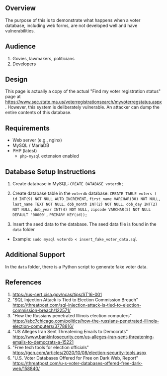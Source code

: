 ## Overview
The purpose of this is to demonstrate what happens when a voter database, including web forms, are not developed well and have vulnerabilities.

## Audience
1. Govies, lawmakers, politicians
2. Developers

## Design
This page is actually a copy of the actual "Find my voter registration status" page at https://www.sec.state.ma.us/voterregistrationsearch/myvoterregstatus.aspx. However, this system is deliberately vulnerable.  An attacker can dump the entire contents of this database.

## Requirements
* Web server (e.g., nginx)
* MySQL / MariaDB
* PHP (latest)
  - `php-mysql` extension enabled

## Database Setup Instructions
1. Create database in MySQL: `CREATE DATABASE voterdb;`

2. Create database table in the `voterdb` database:
`CREATE TABLE voters (`
`id INT(9) NOT NULL AUTO_INCREMENT,`
`first_name VARCHAR(30) NOT NULL,`
`last_name TEXT NOT NULL,`
`dob_month INT(2) NOT NULL,`
`dob_day INT(2) NOT NULL,`
`dob_year INT(4) NOT NULL,`
`zipcode VARCHAR(5) NOT NULL DEFAULT '00000',`
`PRIMARY KEY(id));`

3. Insert the seed data to the database.  The seed data file is found in the `data` folder
  - Example: `sudo mysql voterdb < insert_fake_voter_data.sql`

## Additional Support
In the `data` folder, there is a Python script to generate fake voter data.

## References
1. https://us-cert.cisa.gov/ncas/tips/ST16-001
2. "SQL Injection Attack is Tied to Election Commission Breach" https://threatpost.com/sql-injection-attack-is-tied-to-election-commission-breach/122571/
3. "How the Russians penetrated Illinois election computers" https://abc7chicago.com/politics/how-the-russians-penetrated-illinois-election-computers/3778816/
4. "US Alleges Iran Sent Threatening Emails to Democrats" https://www.bankinfosecurity.com/us-alleges-iran-sent-threatening-emails-to-democrats-a-15221
5. "Free tech tools for election officials" https://gcn.com/articles/2020/10/08/election-security-tools.aspx
6. "U.S. Voter Databases Offered for Free on Dark Web, Report" https://threatpost.com/u-s-voter-databases-offered-free-dark-web/158840/
